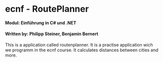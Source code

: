 # ecnf - RoutePlanner
#### Modul: Einführung in C# und .NET
#### Written by: Philipp Steiner, Benjamin Bernert
This is a application called routenplanner. It is a practise application wich we programm in the ecnf course.
It calculates distances between cities and more.
